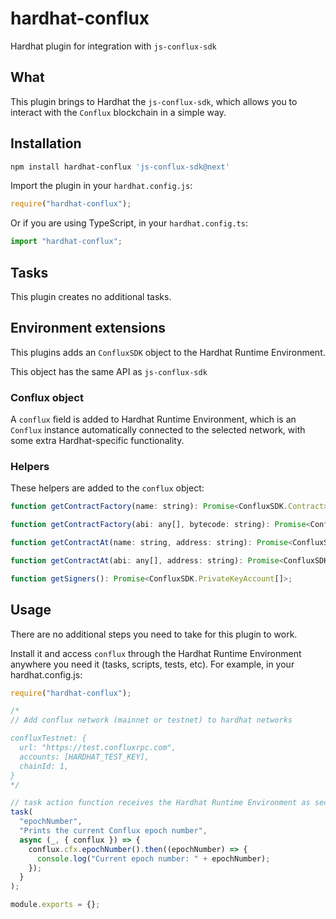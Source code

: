 # hardhat-conflux

Hardhat plugin for integration with `js-conflux-sdk`

## What

This plugin brings to Hardhat the `js-conflux-sdk`, which allows you to interact with the `Conflux` blockchain in a simple way.

## Installation

```bash
npm install hardhat-conflux 'js-conflux-sdk@next'
```

Import the plugin in your `hardhat.config.js`:

```js
require("hardhat-conflux");
```

Or if you are using TypeScript, in your `hardhat.config.ts`:

```ts
import "hardhat-conflux";
```

## Tasks

This plugin creates no additional tasks.

## Environment extensions

This plugins adds an `ConfluxSDK` object to the Hardhat Runtime Environment.

This object has the same API as `js-conflux-sdk`

### Conflux object

A `conflux` field is added to Hardhat Runtime Environment, which is an `Conflux` instance automatically connected to the selected network, with some extra Hardhat-specific functionality.

### Helpers

These helpers are added to the `conflux` object:

```js
function getContractFactory(name: string): Promise<ConfluxSDK.Contract>;

function getContractFactory(abi: any[], bytecode: string): Promise<ConfluxSDK.Contract>;

function getContractAt(name: string, address: string): Promise<ConfluxSDK.Contract>;

function getContractAt(abi: any[], address: string): Promise<ConfluxSDK.Contract>;

function getSigners(): Promise<ConfluxSDK.PrivateKeyAccount[]>;
```

## Usage

There are no additional steps you need to take for this plugin to work.

Install it and access `conflux` through the Hardhat Runtime Environment anywhere you need it (tasks, scripts, tests, etc). For example, in your hardhat.config.js:

```js
require("hardhat-conflux");

/*
// Add conflux network (mainnet or testnet) to hardhat networks

confluxTestnet: {
  url: "https://test.confluxrpc.com",
  accounts: [HARDHAT_TEST_KEY],
  chainId: 1,
}
*/

// task action function receives the Hardhat Runtime Environment as second argument
task(
  "epochNumber",
  "Prints the current Conflux epoch number",
  async (_, { conflux }) => {
    conflux.cfx.epochNumber().then((epochNumber) => {
      console.log("Current epoch number: " + epochNumber);
    });
  }
);

module.exports = {};
```
